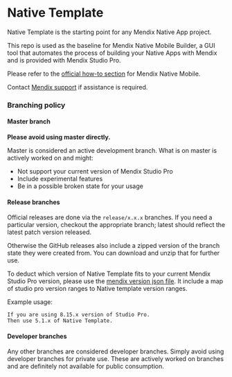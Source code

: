 # Native Template
 
Native Template is the starting point for any Mendix Native App project.
 
This repo is used as the baseline for Mendix Native Mobile Builder, a GUI tool that automates the process of building your Native Apps with Mendix and is provided with Mendix Studio Pro.
 
Please refer to the [official how-to section](https://docs.mendix.com/howto/mobile/native-mobile) for Mendix Native Mobile.
 
Contact [Mendix support](https://support.mendix.com/hc/en-us) if assistance is required.
 
### Branching policy
 
#### Master branch
 
**Please avoid using master directly.**
 
Master is considered an active development branch. What is on master is actively worked on and might:
- Not support your current version of Mendix Studio Pro
- Include experimental features
- Be in a possible broken state for your usage
 
#### Release branches
 
Official releases are done via the `release/x.x.x` branches. If you need a particular version, checkout the appropriate branch; latest should reflect the latest patch version released.
 
Otherwise the GitHub releases also include a zipped version of the branch state they were created from. You can download and unzip that for further use.
 
To deduct which version of Native Template fits to your current Mendix Studio Pro version, please use the [mendix version json file](https://github.com/mendix/native-template/blob/master/mendix_version.json). It include a map of studio pro version ranges to Native template version ranges.
 
Example usage:
```
If you are using 8.15.x version of Studio Pro.
Then use 5.1.x of Native Template.
```
 
#### Developer branches
 
Any other branches are considered developer branches.
Simply avoid using developer branches for private use. These are actively worked on branches and are definitely not available for public consumption.

